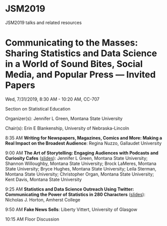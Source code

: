 # JSM2019
JSM2019 talks and related resources

# Communicating to the Masses: Sharing Statistics and Data Science in a World of Sound Bites, Social Media, and Popular Press — Invited Papers

Wed, 7/31/2019, 8:30 AM - 10:20 AM, CC-707

Section on Statistical Education

Organizer(s): Jennifer L Green, Montana State University

Chair(s): Erin E Blankenship, University of Nebraska-Lincoln

8:35 AM	**Writing for Newspapers, Magazines, Comics and More: Making a Real Impact on the Broadest Audience**:
Regina Nuzzo, Gallaudet University

9:00 AM	**The Art of Storytelling: Engaging Audiences with Podcasts and Curiosity Cafes** ([slides](green.pdf)):
Jennifer L Green, Montana State University; Shannon Willoughby, Montana State University; Brock LaMeres, Montana State University; Bryce Hughes, Montana State University; Leila Sterman, Montana State University; Christopher Organ, Montana State University; Kent Davis, Montana State University

9:25 AM	**Statistics and Data Science Outreach Using Twitter: Communicating the Power of Statistics in 280 Characters** ([slides](twitter.pdf)):
Nicholas J. Horton, Amherst College

9:50 AM	**Fake News Sells**:
Liberty Vittert, University of Glasgow

10:15 AM	Floor Discussion
